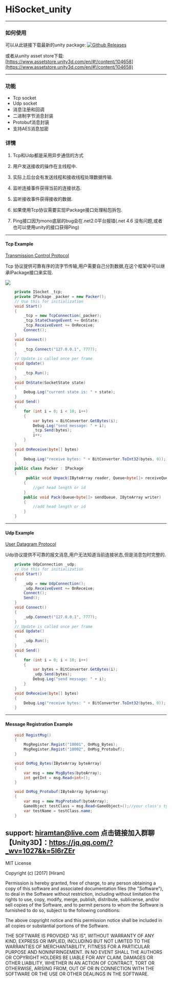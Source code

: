 # HiSocket_unity
----------------------


### 如何使用
 可以从此链接下载最新的unity package: [![Github Releases](https://img.shields.io/github/downloads/atom/atom/total.svg)](https://github.com/hiramtan/HiSocket_unity/releases)

 或者从unity asset store下载: [https://www.assetstore.unity3d.com/en/#!/content/104658](https://www.assetstore.unity3d.com/en/#!/content/104658) 

---------

### 功能
- Tcp socket
- Udp socket
- 消息注册和回调
- 二进制字节消息封装
- Protobuf消息封装
- 支持AES消息加密


### 详情
1. Tcp和Udp都是采用异步通信的方式

2. 用户发送接收的操作在主线程中.

3. 实际上后台会有发送线程和接收线程处理数据传输.

4. 监听连接事件获得当前的连接状态.

5. 监听接收事件获得接收的数据.

6. 如果使用Tcp协议需要实现IPackage接口处理粘包拆包.

7. Ping接口因为mono底层的bug会在.net2.0平台报错(.net 4.6 没有问题,或者也可以使用unity的接口获得Ping)

---------


#### Tcp Example
[Transmission Control Protocol](https://en.wikipedia.org/wiki/Transmission_Control_Protocol)

Tcp 协议提供可靠有序的流字节传输,用户需要自己分割数据,在这个框架中可以继承IPackage接口来实现.

[![](https://i1.wp.com/hiramtan.files.wordpress.com/2017/05/11112.png)](https://i1.wp.com/hiramtan.files.wordpress.com/2017/05/11112.png)

``` csharp
    private ISocket _tcp;
    private IPackage _packer = new Packer();
    // Use this for initialization
    void Start()
    {
        _tcp = new TcpConnection(_packer);
        _tcp.StateChangeEvent += OnState;
        _tcp.ReceiveEvent += OnReceive;
        Connect();
    }
    void Connect()
    {
        _tcp.Connect("127.0.0.1", 7777);
    }
    // Update is called once per frame
    void Update()
    {
        _tcp.Run();
    }
    void OnState(SocketState state)
    {
        Debug.Log("current state is: " + state);
    }
    void Send()
    {
        for (int i = 0; i < 10; i++)
        {
            var bytes = BitConverter.GetBytes(i);
            Debug.Log("send message: " + i);
            _tcp.Send(bytes);
            i++;
        }
    }
    void OnReceive(byte[] bytes)
    {
        Debug.Log("receive bytes: " + BitConverter.ToInt32(bytes, 0));
    }
    public class Packer : IPackage
    {
         public void Unpack(IByteArray reader, Queue<byte[]> receiveQueue)
        {
            //get head length or id
        }
        public void Pack(Queue<byte[]> sendQueue, IByteArray writer)
        {
            //add head length or id
        }
    }
```
---------------------

#### Udp Example
[User Datagram Protocol](https://www.assetstore.unity3d.com/en/#!/content/104658) 

Udp协议提供不可靠的报文消息,用户无法知道当前连接状态,但是消息包时完整的.

``` csharp
    private UdpConnection _udp;
    // Use this for initialization
    void Start()
    {
        _udp = new UdpConnection();
        _udp.ReceiveEvent += OnReceive;
        Connect();
        Send();
    }
    void Connect()
    {
        _udp.Connect("127.0.0.1", 7777);
    }
    // Update is called once per frame
    void Update()
    {
        _udp.Run();
    }
    void Send()
    {
        for (int i = 0; i < 10; i++)
        {
            var bytes = BitConverter.GetBytes(i);
            _udp.Send(bytes);
            Debug.Log("send message: " + i);
        }
    }
    void OnReceive(byte[] bytes)
    {
        Debug.Log("receive bytes: " + BitConverter.ToInt32(bytes, 0));
    }
```
-----------------
#### Message Registration Example
``` csharp
    void RegistMsg()
    {
        MsgRegister.Regist("10001", OnMsg_Bytes);
        MsgRegister.Regist("10002", OnMsg_Protobuf);
    }

    void OnMsg_Bytes(IByteArray byteArray)
    {
        var msg = new MsgBytes(byteArray);
        int getInt = msg.Read<int>();
    }

    void OnMsg_Protobuf(IByteArray byteArray)
    {
        var msg = new MsgProtobuf(byteArray);
        GameObject testClass = msg.Read<GameObject>();//your class's type
        var testName = testClass.name;
    }
```


support: hiramtan@live.com
点击链接加入群聊【Unity3D】：https://jq.qq.com/?_wv=1027&k=5l6rZEr
-------------
MIT License

Copyright (c) [2017] [Hiram]

Permission is hereby granted, free of charge, to any person obtaining a copy of this software and associated documentation files (the "Software"), to deal in the Software without restriction, including without limitation the rights to use, copy, modify, merge, publish, distribute, sublicense, and/or sell copies of the Software, and to permit persons to whom the Software is furnished to do so, subject to the following conditions:

The above copyright notice and this permission notice shall be included in all copies or substantial portions of the Software.

THE SOFTWARE IS PROVIDED "AS IS", WITHOUT WARRANTY OF ANY KIND, EXPRESS OR IMPLIED, INCLUDING BUT NOT LIMITED TO THE WARRANTIES OF MERCHANTABILITY, FITNESS FOR A PARTICULAR PURPOSE AND NONINFRINGEMENT. IN NO EVENT SHALL THE AUTHORS OR COPYRIGHT HOLDERS BE LIABLE FOR ANY CLAIM, DAMAGES OR OTHER LIABILITY, WHETHER IN AN ACTION OF CONTRACT, TORT OR OTHERWISE, ARISING FROM, OUT OF OR IN CONNECTION WITH THE SOFTWARE OR THE USE OR OTHER DEALINGS IN THE SOFTWARE.



